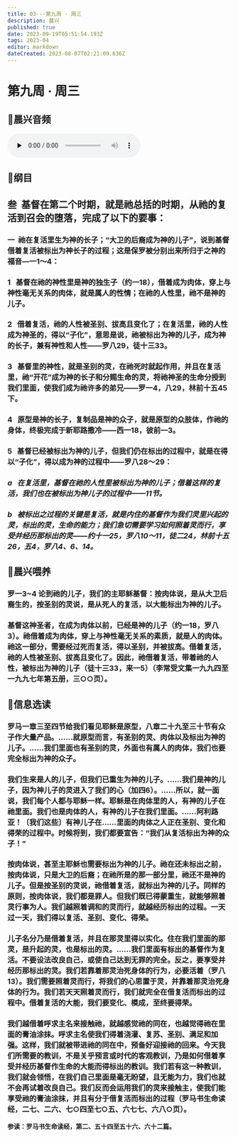 ```yaml
---
title: 03---第九周 · 周三
description: 晨兴
published: true
date: 2023-09-19T05:51:54.193Z
tags: 2023-04
editor: markdown
dateCreated: 2023-08-07T02:21:09.636Z
---
```


# 第九周 · 周三
## 🎵晨兴音频
<audio id="audio" controls="" preload="none">
      <source id="mp3" src="/2023-04/week9/week9day3.mp3">
</audio>

## 📖纲目

## **叁  基督在第二个时期，就是祂总括的时期，从祂的复活到召会的堕落，完成了以下的要事：**

### 一  祂在复活里生为神的长子；“大卫的后裔成为神的儿子”，说到基督借着复活被标出为神长子的过程；这是保罗被分别出来所归于之神的福音—一1～4：

### 1   基督在祂的神性里是神的独生子（约一18），借着成为肉体，穿上与神性毫无关系的肉体，就是属人的性情；在祂的人性里，祂不是神的儿子。

### 2   借着复活，祂的人性被圣别、拔高且变化了；在复活里，祂的人性成为神圣的，得以“子化”，意思是说，祂被标出为神的儿子，成为神的长子，兼有神性和人性——罗八29，徒十三33。

### 3   基督里的神性，就是圣别的灵，在祂死时就起作用，并且在复活里，祂“开花”成为神的长子和分赐生命的灵，将祂神圣的生命分授到我们里面，使我们成为祂许多的弟兄——罗一4，八29，林前十五45下。

### 4   原型是神的长子，复制品是神的众子，就是原型的众肢体，作祂的身体，终极完成于新耶路撒冷——西一18，彼前—3。

### 5   基督已经被标出为神的儿子，但我们仍在标出的过程中，就是在得以“子化”，得以成为神的过程中——罗八28～29：

### *a   在复活里，基督在祂的人性里被标出为神的儿子；借着这样的复活，我们也在被标出为神儿子的过程中——11节。*

### *b   被标出之过程的关键是复活，就是内住的基督作为我们灵里兴起的灵，标出的灵，生命的能力；我们急切需要学习如何照着灵而行，享受并经历那标出的灵——约十一25，罗八10～11，徒二24，林前十五26，五4，罗八4、6、14。*

## 📖晨兴喂养

### **罗一3~4	论到祂的儿子，我们的主耶稣基督：按肉体说，是从大卫后裔生的，按圣别的灵说，是从死人的复活，以大能标出为神的儿子。**

### 基督这神圣者，在成为肉体以前，已经是神的儿子（约一18，罗八3）。祂借着成为肉体，穿上与神性毫无关系的素质，就是人的肉体。祂这一部分，需要经过死而复活，得以圣别，并被拔高。借着复活，祂的人性被圣别、拔高且变化了。因此，祂借着复活，带着祂的人性，被标出为神的儿子（徒十三33，来一5）（李常受文集一九九四至一九九七年第五册，三○○页）。

## 📖信息选读

### 罗马一章三至四节给我们看见耶稣是原型，八章二十九至三十节有众子作大量产品。……就原型而言，有圣别的灵、肉体以及标出为神的儿子。……我们里面也有圣别的灵，外面也有属人的肉体，我们也要完全标出为神的众子。

### 我们生来是人的儿子，但我们已重生为神的儿子。……我们是神的儿子，因为神儿子的灵进入了我们的心（加四6）。……所以，就一面说，我们每个人都与耶稣一样。耶稣是在肉体里的人，有神的儿子在祂里面。我们也是肉体的人，有神的儿子在我们里面。……阿利路亚！〔我们这些〕有神儿子在……里面的肉体之人正在圣别、变化和得荣的过程中。时候将到，我们都要宣告：“我们从复活标出为神的众子！”

### 按肉体说，甚至主耶稣也需要标出为神的儿子。祂在还未标出之前，按肉体说，只是大卫的后裔；在祂所是的那一部分里，祂还不是神的儿子。但是按圣别的灵说，祂借着复活，就标出为神的儿子。同样的原则，按肉体说，我们都是罪人。但我们既已得蒙重生，就能够照着灵行事为人。我们越照着调和的灵而行，就越经历标出的过程。一天过一天，我们得以复活、圣别、变化、得荣。

### 儿子名分乃是借着复活，并且在那灵里得以实化。住在我们里面的那灵，是升起的灵，也是标出的灵。……我们里面有标出的基督作为复活。不要设法改良自己，或使自己达到无罪的完全。反之，要享受并经历那标出的灵。我们若靠着那灵治死身体的行为，必要活着（罗八13）。我们需要照着灵而行，将我们的心思置于灵，并靠着那灵治死身体的行为。我们若天天照着灵而行，我们就完全在借复活而标出的过程中。借着复活的大能，我们要变化、模成，至终要得荣。

### 我们越借着呼求主名来接触祂，就越感觉祂的同在，也越觉得祂在里面的膏油涂抹。呼求主名使我们得着浇灌、复苏、圣别、满足和加强。这样，我们就被带进祂的同在中，预备好迎接祂的回来。今天我们所需要的教训，不是关乎预言或时代的客观教训，乃是如何借着享受并经历基督作生命的大能而得标出的教训。我们若有这一种教训，我们就会领悟，在我们自己里面是毫无盼望，且无能为力，我们也就不会再试着改良自己。我们反而会运用我们的灵来接触主，使我们能享受祂的膏油涂抹，并且有分于借复活而标出的过程（罗马书生命读经，二七、二六、七○四至七○五、六七七、六八○页）。

**参读：罗马书生命读经，第二、五十四至五十六、六十二篇。**
<!-- Google tag (gtag.js) -->
<script async src="https://www.googletagmanager.com/gtag/js?id=G-1P8709Z16T"></script>
<script>
  window.dataLayer = window.dataLayer || [];
  function gtag(){dataLayer.push(arguments);}
  gtag('js', new Date());

  gtag('config', 'G-1P8709Z16T');
</script>